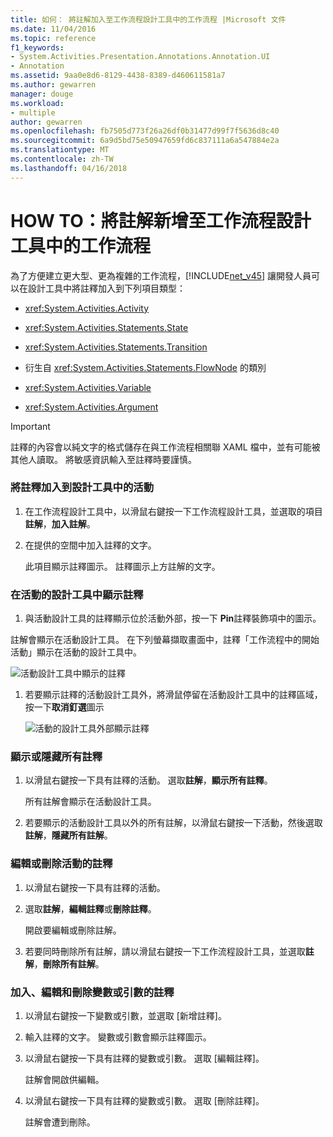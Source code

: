 ```yaml
---
title: 如何： 將註解加入至工作流程設計工具中的工作流程 |Microsoft 文件
ms.date: 11/04/2016
ms.topic: reference
f1_keywords:
- System.Activities.Presentation.Annotations.Annotation.UI
- Annotation
ms.assetid: 9aa0e8d6-8129-4438-8389-d460611581a7
ms.author: gewarren
manager: douge
ms.workload:
- multiple
author: gewarren
ms.openlocfilehash: fb7505d773f26a26df0b31477d99f7f5636d8c40
ms.sourcegitcommit: 6a9d5bd75e50947659fd6c837111a6a547884e2a
ms.translationtype: MT
ms.contentlocale: zh-TW
ms.lasthandoff: 04/16/2018
---
```

# <a name="how-to-add-comments-to-a-workflow-in-the-workflow-designer"></a>HOW TO：將註解新增至工作流程設計工具中的工作流程

為了方便建立更大型、更為複雜的工作流程，[!INCLUDE[net_v45](../ide/includes/net_v45_md.md)] 讓開發人員可以在設計工具中將註釋加入到下列項目類型：

-   <xref:System.Activities.Activity>

-   <xref:System.Activities.Statements.State>

-   <xref:System.Activities.Statements.Transition>

-   衍生自 <xref:System.Activities.Statements.FlowNode> 的類別

-   <xref:System.Activities.Variable>

-   <xref:System.Activities.Argument>

> [!IMPORTANT]
> 註釋的內容會以純文字的格式儲存在與工作流程相關聯 XAML 檔中，並有可能被其他人讀取。 將敏感資訊輸入至註釋時要謹慎。

### <a name="adding-an-annotation-to-an-activity-in-the-designer"></a>將註釋加入到設計工具中的活動

1. 在工作流程設計工具中，以滑鼠右鍵按一下工作流程設計工具，並選取的項目**註解**，**加入註解**。

1. 在提供的空間中加入註釋的文字。

   此項目顯示註釋圖示。 註釋圖示上方註解的文字。

### <a name="displaying-an-annotation-in-an-activitys-designer"></a>在活動的設計工具中顯示註釋

1.  與活動設計工具的註釋顯示位於活動外部，按一下  **Pin**註釋裝飾項中的圖示。

   註解會顯示在活動設計工具。 在下列螢幕擷取畫面中，註釋「工作流程中的開始活動」顯示在活動的設計工具中。

   ![活動設計工具中顯示的註釋](../workflow-designer/media/annotationindesigner.png "AnnotationInDesigner")

1. 若要顯示註釋的活動設計工具外，將滑鼠停留在活動設計工具中的註釋區域，按一下**取消釘選**圖示

   ![活動的設計工具外部顯示註釋](../workflow-designer/media/annotationoutsidedesigner.png "AnnotationOutsideDesigner")

### <a name="showing-or-hiding-all-annotations"></a>顯示或隱藏所有註釋

1. 以滑鼠右鍵按一下具有註釋的活動。 選取**註解**，**顯示所有註釋**。

   所有註解會顯示在活動設計工具。

1. 若要顯示的活動設計工具以外的所有註解，以滑鼠右鍵按一下活動，然後選取**註解**，**隱藏所有註解**。

### <a name="editing-or-deleting-an-annotation-for-an-activity"></a>編輯或刪除活動的註釋

1. 以滑鼠右鍵按一下具有註釋的活動。

1. 選取**註解**，**編輯註釋**或**刪除註釋**。

   開啟要編輯或刪除註解。

1. 若要同時刪除所有註解，請以滑鼠右鍵按一下工作流程設計工具，並選取**註解**，**刪除所有註解**。

### <a name="adding-editing-and-deleting-an-annotation-for-a-variable-or-argument"></a>加入、編輯和刪除變數或引數的註釋

1. 以滑鼠右鍵按一下變數或引數，並選取 [新增註釋]。

1. 輸入註釋的文字。 變數或引數會顯示註釋圖示。

1. 以滑鼠右鍵按一下具有註釋的變數或引數。 選取 [編輯註釋]。

   註解會開啟供編輯。

1. 以滑鼠右鍵按一下具有註釋的變數或引數。 選取 [刪除註釋]。

   註解會遭到刪除。